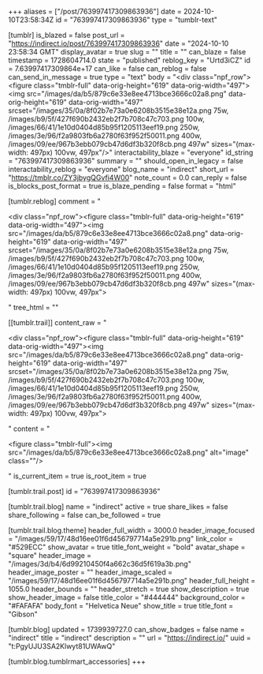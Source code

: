 +++
aliases = ["/post/763997417309863936"]
date = 2024-10-10T23:58:34Z
id = "763997417309863936"
type = "tumblr-text"

[tumblr]
is_blazed = false
post_url = "https://indirect.io/post/763997417309863936"
date = "2024-10-10 23:58:34 GMT"
display_avatar = true
slug = ""
title = ""
can_blaze = false
timestamp = 1728604714.0
state = "published"
reblog_key = "Urtd3iCZ"
id = 7.63997417309864e+17
can_like = false
can_reblog = false
can_send_in_message = true
type = "text"
body = "<div class=\"npf_row\"><figure class=\"tmblr-full\" data-orig-height=\"619\" data-orig-width=\"497\"><img src=\"/images/da/b5/879c6e33e8ee4713bce3666c02a8.png\" data-orig-height=\"619\" data-orig-width=\"497\" srcset=\"/images/35/0a/8f02b7e73a0e6208b3515e38e12a.png 75w, /images/b9/5f/427f690b2432eb2f7b708c47c703.png 100w, /images/66/41/1e10d0404d85b95f1205113eef19.png 250w, /images/3e/96/f2a9803fb6a2780f63f952f50011.png 400w, /images/09/ee/967b3ebb079cb47d6df3b320f8cb.png 497w\" sizes=\"(max-width: 497px) 100vw, 497px\"/></figure></div>"
interactability_blaze = "everyone"
id_string = "763997417309863936"
summary = ""
should_open_in_legacy = false
interactability_reblog = "everyone"
blog_name = "indirect"
short_url = "https://tmblr.co/ZY3jbygQGvfi4W00"
note_count = 0.0
can_reply = false
is_blocks_post_format = true
is_blaze_pending = false
format = "html"

[tumblr.reblog]
comment = "<p><div class=\"npf_row\"><figure class=\"tmblr-full\" data-orig-height=\"619\" data-orig-width=\"497\"><img src=\"/images/da/b5/879c6e33e8ee4713bce3666c02a8.png\" data-orig-height=\"619\" data-orig-width=\"497\" srcset=\"/images/35/0a/8f02b7e73a0e6208b3515e38e12a.png 75w, /images/b9/5f/427f690b2432eb2f7b708c47c703.png 100w, /images/66/41/1e10d0404d85b95f1205113eef19.png 250w, /images/3e/96/f2a9803fb6a2780f63f952f50011.png 400w, /images/09/ee/967b3ebb079cb47d6df3b320f8cb.png 497w\" sizes=\"(max-width: 497px) 100vw, 497px\"></figure></div></p>"
tree_html = ""

[[tumblr.trail]]
content_raw = "<p><div class=\"npf_row\"><figure class=\"tmblr-full\" data-orig-height=\"619\" data-orig-width=\"497\"><img src=\"/images/da/b5/879c6e33e8ee4713bce3666c02a8.png\" data-orig-height=\"619\" data-orig-width=\"497\" srcset=\"/images/35/0a/8f02b7e73a0e6208b3515e38e12a.png 75w, /images/b9/5f/427f690b2432eb2f7b708c47c703.png 100w, /images/66/41/1e10d0404d85b95f1205113eef19.png 250w, /images/3e/96/f2a9803fb6a2780f63f952f50011.png 400w, /images/09/ee/967b3ebb079cb47d6df3b320f8cb.png 497w\" sizes=\"(max-width: 497px) 100vw, 497px\"></figure></div></p>"
content = "<p><figure class=\"tmblr-full\"><img src=\"/images/da/b5/879c6e33e8ee4713bce3666c02a8.png\" alt=\"image\" class=\"\"/></figure></p>"
is_current_item = true
is_root_item = true

[tumblr.trail.post]
id = "763997417309863936"

[tumblr.trail.blog]
name = "indirect"
active = true
share_likes = false
share_following = false
can_be_followed = true

[tumblr.trail.blog.theme]
header_full_width = 3000.0
header_image_focused = "/images/59/17/48d16ee01f6d456797714a5e291b.png"
link_color = "#529ECC"
show_avatar = true
title_font_weight = "bold"
avatar_shape = "square"
header_image = "/images/3d/b4/6d99210450f4a662c36d5f619a3b.png"
header_image_poster = ""
header_image_scaled = "/images/59/17/48d16ee01f6d456797714a5e291b.png"
header_full_height = 1055.0
header_bounds = ""
header_stretch = true
show_description = true
show_header_image = false
title_color = "#444444"
background_color = "#FAFAFA"
body_font = "Helvetica Neue"
show_title = true
title_font = "Gibson"

[tumblr.blog]
updated = 1739939727.0
can_show_badges = false
name = "indirect"
title = "indirect"
description = ""
url = "https://indirect.io/"
uuid = "t:PgyUJU3SA2Klwyt81UWAwQ"

[tumblr.blog.tumblrmart_accessories]
+++
